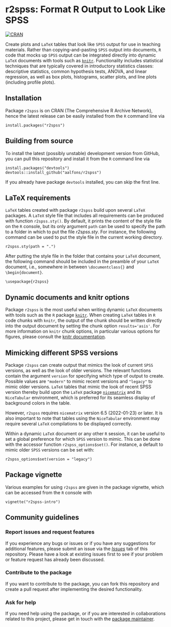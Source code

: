 # r2spss: Format R Output to Look Like SPSS

[![CRAN](https://www.R-pkg.org/badges/version/r2spss)](https://CRAN.R-project.org/package=r2spss) 


Create plots and `LaTeX` tables that look like `SPSS` output for use in teaching materials.  Rather than copying-and-pasting `SPSS` output into documents, `R` code that mocks up `SPSS` output can be integrated directly into dynamic `LaTeX` documents with tools such as [`knitr`](https://yihui.org/knitr/).  Functionality includes statistical techniques that are typically covered in introductory statistics classes: descriptive statistics, common hypothesis tests, ANOVA, and linear regression, as well as box plots, histograms, scatter plots, and line plots (including profile plots).


## Installation

Package `r2spss` is on CRAN (The Comprehensive R Archive Network), hence the latest release can be easily installed from the `R` command line via

```
install.packages("r2spss")
```


## Building from source

To install the latest (possibly unstable) development version from GitHub, you can pull this repository and install it from the `R` command line via

```
install.packages("devtools")
devtools::install_github("aalfons/r2spss")
```

If you already have package `devtools` installed, you can skip the first line.


## LaTeX requirements

`LaTeX` tables created with package `r2spss` build upon several `LaTeX` packages.  A `LaTeX` style file that includes all requirements can be produced with function `r2spss.sty()`.  By default, it prints the content of the style file on the `R` console, but its only argument `path` can be used to specify the path to a folder in which to put the file *r2spss.sty*.  For instance, the following command can be used to put the style file in the current working directory.

```
r2spss.sty(path = ".")
```

After putting the style file in the folder that contains your `LaTeX` document, the following command should be included in the preamble of your `LaTeX` document, i.e., somewhere in between `\documentclass{}` and `\begin{document}`.

```
\usepackage{r2spss}
```

## Dynamic documents and knitr options

Package `r2spss` is the most useful when writing dynamic `LaTeX` documents with
tools such as the `R` package [`knitr`](https://yihui.org/knitr/).  When creating `LaTeX` tables in `R` code chunks with `knitr`, the output of the chunk should be written directly into the output document by setting the chunk option `results='asis'`.  For more information on `knitr` chunk options, in particular various options for figures, please consult the [knitr documentation](https://yihui.org/knitr/options/).


## Mimicking different SPSS versions

Package `r2spss` can create output that mimics the look of current `SPSS` versions, as well as the look of older versions.  The relevant functions contain the argument `version` for specifying which type of output to create.  Possible values are `"modern"` to mimic recent versions and `"legacy"` to mimic older versions.  `LaTeX` tables that mimic the look of recent SPSS version thereby build upon the `LaTeX` package [`nicematrix`](https://ctan.org/pkg/nicematrix) and its `NiceTabular` environment, which is preferred for its seamless display of background colors in the table.

However, `r2spss` requires `nicematrix` version 6.5 (2022-01-23) or later.  It is also important to note that tables using the `NiceTabular` environment may require several `LaTeX` compilations to be displayed correctly.  

Within a dynamic `LaTeX` document or any other `R` session, it can be useful to set a global preference for which `SPSS` version to mimic.  This can be done with the accessor function `r2spss_options$set()`.  For instance, a default to mimic older `SPSS` versions can be set with:

```
r2spss_options$set(version = "legacy")
```


## Package vignette

Various examples for using `r2spss` are given in the package vignette, which 
can be accessed from the `R` console with

```
vignette("r2spss-intro")
```


## Community guidelines

### Report issues and request features

If you experience any bugs or issues or if you have any suggestions for additional features, please submit an issue via the [*Issues*](https://github.com/aalfons/r2spss/issues) tab of this repository.  Please have a look at existing issues first to see if your problem or feature request has already been discussed.

### Contribute to the package

If you want to contribute to the package, you can fork this repository and create a pull request after implementing the desired functionality.

### Ask for help

If you need help using the package, or if you are interested in collaborations related to this project, please get in touch with the [package maintainer](https://personal.eur.nl/alfons/).

